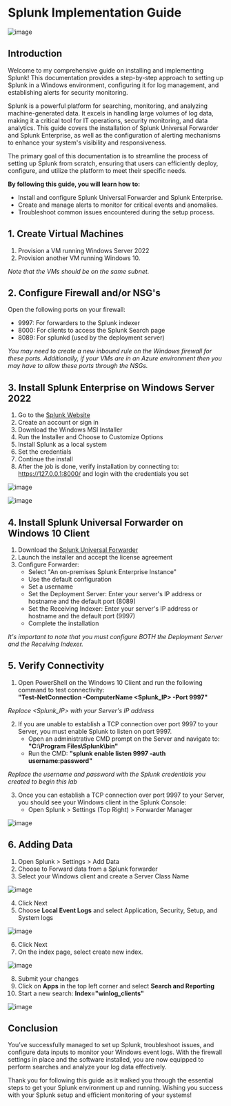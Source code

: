 # Splunk Implementation Guide
![image](https://github.com/user-attachments/assets/f998bcdc-e3f1-4634-84eb-542d91b2865c)

## Introduction

Welcome to my comprehensive guide on installing and implementing Splunk! This documentation provides a step-by-step approach to setting up Splunk in a Windows environment, configuring it for log management, and establishing alerts for security monitoring.

Splunk is a powerful platform for searching, monitoring, and analyzing machine-generated data. It excels in handling large volumes of log data, making it a critical tool for IT operations, security monitoring, and data analytics. This guide covers the installation of Splunk Universal Forwarder and Splunk Enterprise, as well as the configuration of alerting mechanisms to enhance your system's visibility and responsiveness.

The primary goal of this documentation is to streamline the process of setting up Splunk from scratch, ensuring that users can efficiently deploy, configure, and utilize the platform to meet their specific needs. 


<b>By following this guide, you will learn how to:</b>

- Install and configure Splunk Universal Forwarder and Splunk Enterprise.
- Create and manage alerts to monitor for critical events and anomalies.
- Troubleshoot common issues encountered during the setup process.

## 1. Create Virtual Machines
1. Provision a VM running Windows Server 2022
2. Provision another VM running Windows 10.


*Note that the VMs should be on the same subnet.*

## 2. Configure Firewall and/or NSG's
Open the following ports on your firewall:
- 9997: For forwarders to the Splunk indexer
- 8000: For clients to access the Splunk Search page
- 8089: For splunkd (used by the deployment server)

*You may need to create a new inbound rule on the Windows firewall for these ports. Additionally, if your VMs are in an Azure environment then you may have to allow these ports through the NSGs.*

## 3. Install Splunk Enterprise on Windows Server 2022

1. Go to the [Splunk Website](https://www.splunk.com/en_us/download/splunk-enterprise.html?locale=en_us)
2. Create an account or sign in
3. Download the Windows MSI Installer
4. Run the Installer and Choose to Customize Options
5. Install Splunk as a local system
6. Set the credentials
7. Continue the install
8. After the job is done, verify installation by connecting to: https://127.0.0.1:8000/ and login with the credentials you set

![image](https://github.com/user-attachments/assets/cec6c05c-5040-477c-8acf-bbb89a45c83f)

![image](https://github.com/user-attachments/assets/e028a1ee-09e6-4352-b6e8-6e309dce79c4)


## 4. Install Splunk Universal Forwarder on Windows 10 Client
1. Download the [Splunk Universal Forwarder](https://www.splunk.com/en_us/download/universal-forwarder.html)
2. Launch the installer and accept the license agreement
3. Configure Forwarder:
    - Select "An on-premises Splunk Enterprise Instance"
    - Use the default configuration
    - Set a username
    - Set the Deployment Server: Enter your server's IP address or hostname and the default port (8089)
    - Set the Receiving Indexer: Enter your server's IP address or hostname and the default port (9997)
    - Complete the installation

*It's important to note that you must configure BOTH the Deployment Server and the Receiving Indexer.*

## 5. Verify Connectivity

1. Open PowerShell on the Windows 10 Client and run the following command to test connectivity: <br>
<b>"Test-NetConnection -ComputerName <Splunk_IP> -Port 9997"</b>

*Replace <Splunk_IP> with your Server's IP address*


2. If you are unable to establish a TCP connection over port 9997 to your Server, you must enable Splunk to listen on port 9997. 
    - Open an administrative CMD prompt on the Server and navigate to: <b>"C:\Program Files\Splunk\bin"</b>
    - Run the CMD: <b>"splunk enable listen 9997 -auth username:password"</b>

*Replace the username and password with the Splunk credentials you created to begin this lab*

3. Once you can establish a TCP connection over port 9997 to your Server, you should see your Windows client in the Splunk Console:
    - Open Splunk > Settings (Top Right) > Forwarder Manager

![image](https://github.com/user-attachments/assets/1d6c8c54-0725-4674-8223-77d887227528)

## 6. Adding Data
1. Open Splunk > Settings > Add Data
2. Choose to Forward data from a Splunk forwarder
3. Select your Windows client and create a Server Class Name

![image](https://github.com/user-attachments/assets/d008c1de-0a09-4aef-ad19-4760e996a8ae)

4. Click Next
5. Choose <b>Local Event Logs</b> and select Application, Security, Setup, and System logs

![image](https://github.com/user-attachments/assets/e27f4326-7691-496b-b5c3-4d1c85f75878)

6. Click Next
7. On the index page, select create new index.

![image](https://github.com/user-attachments/assets/4c0a550d-2758-4cd9-ab5c-3eec38d88f3e)

8. Submit your changes
9. Click on <b>Apps</b> in the top left corner and select <b>Search and Reporting</b>
10. Start a new search: <b>Index="winlog_clients"</b>

![image](https://github.com/user-attachments/assets/dbf56346-9205-44ce-b014-85331cd61de9)






## Conclusion

You’ve successfully managed to set up Splunk, troubleshoot issues, and configure data inputs to monitor your Windows event logs. With the firewall settings in place and the software installed, you are now equipped to perform searches and analyze your log data effectively. 

Thank you for following this guide as it walked you through the essential steps to get your Splunk environment up and running. Wishing you success with your Splunk setup and efficient monitoring of your systems!
